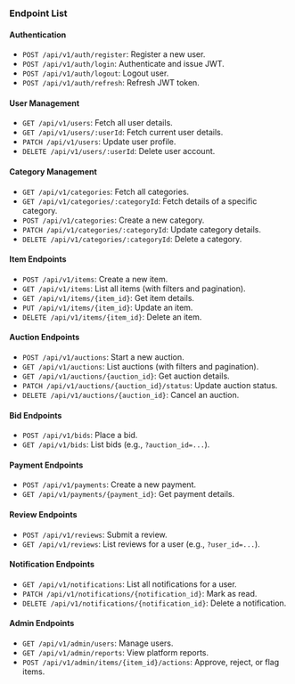### **Endpoint List**

#### **Authentication**

- `POST /api/v1/auth/register`: Register a new user.
- `POST /api/v1/auth/login`: Authenticate and issue JWT.
- `POST /api/v1/auth/logout`: Logout user.
- `POST /api/v1/auth/refresh`: Refresh JWT token.

#### **User Management**

- `GET /api/v1/users`: Fetch all user details.
- `GET /api/v1/users/:userId`: Fetch current user details.
- `PATCH /api/v1/users`: Update user profile.
- `DELETE /api/v1/users/:userId`: Delete user account.

#### **Category Management**

- `GET /api/v1/categories`: Fetch all categories.
- `GET /api/v1/categories/:categoryId`: Fetch details of a specific category.
- `POST /api/v1/categories`: Create a new category.
- `PATCH /api/v1/categories/:categoryId`: Update category details.
- `DELETE /api/v1/categories/:categoryId`: Delete a category.

#### **Item Endpoints**

- `POST /api/v1/items`: Create a new item.
- `GET /api/v1/items`: List all items (with filters and pagination).
- `GET /api/v1/items/{item_id}`: Get item details.
- `PUT /api/v1/items/{item_id}`: Update an item.
- `DELETE /api/v1/items/{item_id}`: Delete an item.

#### **Auction Endpoints**

- `POST /api/v1/auctions`: Start a new auction.
- `GET /api/v1/auctions`: List auctions (with filters and pagination).
- `GET /api/v1/auctions/{auction_id}`: Get auction details.
- `PATCH /api/v1/auctions/{auction_id}/status`: Update auction status.
- `DELETE /api/v1/auctions/{auction_id}`: Cancel an auction.

#### **Bid Endpoints**

- `POST /api/v1/bids`: Place a bid.
- `GET /api/v1/bids`: List bids (e.g., `?auction_id=...`).

#### **Payment Endpoints**

- `POST /api/v1/payments`: Create a new payment.
- `GET /api/v1/payments/{payment_id}`: Get payment details.

#### **Review Endpoints**

- `POST /api/v1/reviews`: Submit a review.
- `GET /api/v1/reviews`: List reviews for a user (e.g., `?user_id=...`).

#### **Notification Endpoints**

- `GET /api/v1/notifications`: List all notifications for a user.
- `PATCH /api/v1/notifications/{notification_id}`: Mark as read.
- `DELETE /api/v1/notifications/{notification_id}`: Delete a notification.

#### **Admin Endpoints**

- `GET /api/v1/admin/users`: Manage users.
- `GET /api/v1/admin/reports`: View platform reports.
- `POST /api/v1/admin/items/{item_id}/actions`: Approve, reject, or flag items.
